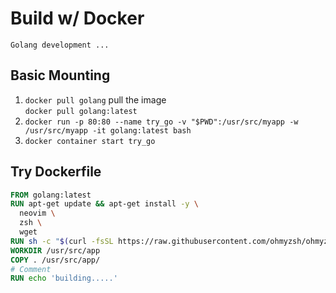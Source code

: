 # Build w/ Docker
`Golang development ...`

## Basic Mounting
 1. `docker pull golang` pull the image </br> `docker pull golang:latest`
 2. `docker run -p 80:80 --name try_go -v "$PWD":/usr/src/myapp -w /usr/src/myapp -it golang:latest bash`
 3. `docker container start try_go`

## Try Dockerfile
```dockerfile
FROM golang:latest
RUN apt-get update && apt-get install -y \
  neovim \
  zsh \
  wget
RUN sh -c "$(curl -fsSL https://raw.githubusercontent.com/ohmyzsh/ohmyzsh/master/tools/install.sh)"
WORKDIR /usr/src/app
COPY . /usr/src/app/
# Comment
RUN echo 'building.....'
```
